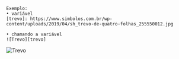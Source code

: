 ```
Exemplo:
• variável
[trevo]: https://www.simbolos.com.br/wp-content/uploads/2019/04/sh_trevo-de-quatro-folhas_255550012.jpg

• chamando a variável
![Trevo][trevo]
```
[trevo]: https://www.simbolos.com.br/wp-content/uploads/2019/04/sh_trevo-de-quatro-folhas_255550012.jpg

![Trevo][trevo]